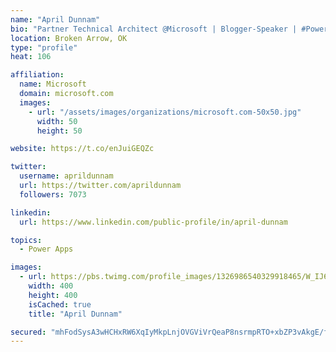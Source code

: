 ```yaml
---
name: "April Dunnam"
bio: "Partner Technical Architect @Microsoft | Blogger-Speaker | #PowerApps, #PowerAutomate, #Office365, #SharePoint | #WIT | #Karaoke Queen"
location: Broken Arrow, OK
type: "profile"
heat: 106

affiliation:
  name: Microsoft
  domain: microsoft.com
  images:
    - url: "/assets/images/organizations/microsoft.com-50x50.jpg"
      width: 50
      height: 50

website: https://t.co/enJuiGEQZc

twitter:
  username: aprildunnam
  url: https://twitter.com/aprildunnam
  followers: 7073

linkedin:
  url: https://www.linkedin.com/public-profile/in/april-dunnam

topics:
  - Power Apps

images:
  - url: https://pbs.twimg.com/profile_images/1326986540329918465/W_IJ6Ih2_400x400.jpg
    width: 400
    height: 400
    isCached: true
    title: "April Dunnam"

secured: "mhFodSysA3wHCHxRW6XqIyMkpLnjOVGViVrQeaP8nsrmpRTO+xbZP3vAkgE/faDqxILcVlV1muGtmK4nFCytSI09eIsJQyqD1gjv09HVLyH3/lVlM0qivvW8XpNPJjAHV6tJ8L7V5BRLUyXv6datXZeXKNnRKQXbMqwI3bg5j3eOCdHbuY9Unkct49q2u0CtPb1w/l1kDMQHs6kQfven+r1Lx9SI6dRKgOuV3y8iXrfP8MrChly+Bi8dbYaghOzSv5J3ocSvhDStsj0X/zJHYkfo2aJ6rRQX7efxQWiE72bJ4//WsVXsqIyzlBSUjirPFrb/94vbnxKElRwOHQea1ZPZhTOsITP2avNb9yvD1nvavGnKbcA28RrmNVXu4LGVDlyCn0Hr8UzHmwqDlTxhFlhT0dxUmDC/NQaoPAWZ5X4=;fCPR5aEa92f+9uB6qhKKmA=="
---
```


